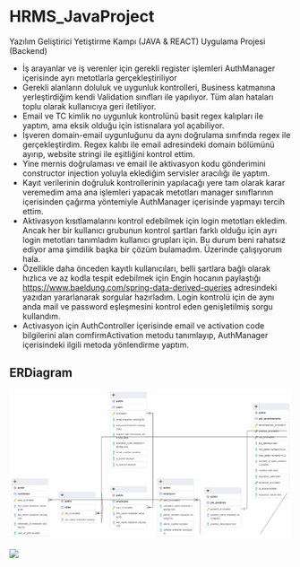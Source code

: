 # HRMS_JavaProject
Yazılım Geliştirici Yetiştirme Kampı (JAVA &amp; REACT) Uygulama Projesi (Backend)

* İş arayanlar ve iş verenler için gerekli register işlemleri AuthManager içerisinde ayrı metotlarla gerçekleştiriliyor
* Gerekli alanların doluluk ve uygunluk kontrolleri, Business katmanına yerleştirdiğim kendi Validation sınıfları ile yapılıyor. Tüm alan hataları toplu olarak kullanıcıya geri iletiliyor.
* Email ve TC kimlik no uygunluk kontrolünü basit regex kalıpları ile yaptım, ama eksik olduğu için istisnalara yol açabiliyor.
* İşveren domain-email uygunluğunu da aynı doğrulama sınıfında regex ile gerçekleştirdim. Regex kalıbı ile email adresindeki domain bölümünü ayırıp, website stringi ile eşitliğini kontrol ettim.
* Yine mernis doğrulaması ve email ile aktivasyon kodu gönderimini constructor injection yoluyla eklediğim servisler aracılığı ile yaptım.
* Kayıt verilerinin doğruluk kontrollerinin yapılacağı yere tam olarak karar veremedim ama ana işlemleri yapacak metotları manager sınıflarının içerisinden çağırma yöntemiyle AuthManager içerisinde yapmayı tercih ettim.
* Aktivasyon kısıtlamalarını kontrol edebilmek için login metotları ekledim. Ancak her bir kullanıcı grubunun kontrol şartları farklı olduğu için ayrı login metotları tanımladım kullanıcı grupları için. Bu durum beni rahatsız ediyor ama şimdilik başka bir çözüm bulamadım. Üzerinde çalışıyorum hala.
* Özellikle daha önceden kayıtlı kullanıcıları, belli şartlara bağlı olarak hızlıca ve az kodla tespit edebilmek için Engin hocanın paylaştığı https://www.baeldung.com/spring-data-derived-queries adresindeki yazıdan yararlanarak sorgular hazırladım. Login kontrolü için de aynı anda mail ve password eşleşmesini kontrol eden genişletilmiş sorgu kullandım.
* Activasyon için AuthController içerisinde email ve activation code bilgilerini alan comfirmActivation metodu tanımlayıp, AuthManager içerisindeki ilgili metoda yönlendirme yaptım.

## ERDiagram
![alt ERDiagram](https://github.com/barisertugrul/HRMS_JavaProject/blob/master/resources/hrms_ERDiagram.png?raw=true)

<a href="https://github.com/barisertugrul/HRMS_JavaProject" target="_blank">
  <img align="center" src="https://github-readme-stats.vercel.app/api/pin/?username=barisertugrul&show_owner=true&custom_title=Odevler&theme=vision-friendly-dark&repo=HRMS_JavaProject" />
</a>